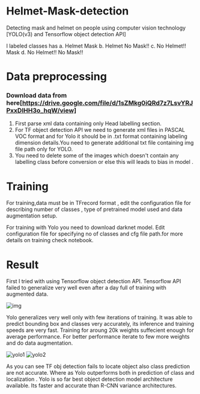 # Helmet-Mask-detection
Detecting mask and helmet on people using computer vision technology [YOLO(v3) and Tensorflow object detection API]

I labeled classes has 
a. Helmet Mask
b. Helmet No Mask!!
c. No Helmet!! Mask
d. No Helmet!! No Mask!!
### 
# Data preprocessing

### Download data from here[https://drive.google.com/file/d/1sZMkg0iQRd7z7LsvYRJPxxDlHH3o_hqW/view]
1. First parse xml data containing only Head labelling section.
2. For TF object detection API we need to generate xml files in PASCAL VOC format and for Yolo it should be in .txt format containing labeling dimension details.You need to generate additional txt file containing img file path only for YOLO.
3. You need to delete some of the images which doesn't contain any labelling class before conversion or else this will leads to bias in model .

# Training
For training,data must be in  TFrecord format , edit the configuration file for describing number of classes , type of  pretrained model used and data augmentation setup.

For training with Yolo you need to download darknet model. Edit configuration file for specifying no of classes  and cfg file path.for more details on training check notebook.

# Result 
First I tried with using Tensorflow object detection API. Tensorflow API failed to generalize very well even after a day full of training  with augmented data. 

![img](https://i.imgur.com/mmBOSgx.png)

Yolo generalizes very well only with few iterations of training. It was able to predict bounding box and classes very accurately, its inference and training speeds are very fast. Training for aroung 20k weights suffecient enough for average performance. For better performance iterate to few more weights and do data augmentation. 

![yolo1](https://i.imgur.com/d9x0zYQ.png)
![yolo2](https://i.imgur.com/OabPoDv.png)

As you can see TF obj detection fails to locate object  also class prediction are not accurate. Where as Yolo outperforms both in prediction of class and localization . Yolo is so far best object detection model architecture available. Its faster and accurate than R-CNN variance architectures. 

